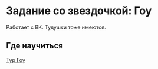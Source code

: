 # Задание со звездочкой: Гоу

Работает с ВК. Тудушки тоже имеются.

## Где научиться

[Тур Гоу](https://tour.golang.org/)
